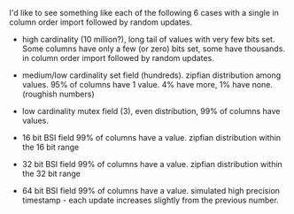 I'd like to see something like each of the following 6 cases with a single in
column order import followed by random updates.

- high cardinality (10 million?), long tail of values with very few bits set.
  Some columns have only a few (or zero) bits set, some have thousands.
  in column order import followed by random updates.

- medium/low cardinality set field (hundreds). zipfian distribution among
  values. 95% of columns have 1 value. 4% have more, 1% have none. (roughish numbers)

- low cardinality mutex field (3), even distribution, 99% of columns have values.

- 16 bit BSI field 99% of columns have a value. zipfian distribution within the 16 bit range
- 32 bit BSI field 99% of columns have a value. zipfian distribution within the 32 bit range
- 64 bit BSI field 99% of columns have a value. simulated high precision
  timestamp - each update increases slightly from the previous number.
